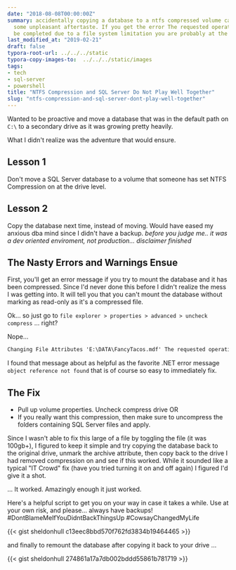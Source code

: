 ```yaml
---
date: "2018-08-08T00:00:00Z"
summary: accidentally copying a database to a ntfs compressed volume can result in
  some unpleasant aftertaste. If you get the error The requested operation could not
  be completed due to a file system limitation you are probably at the right place.
last_modified_at: "2019-02-21"
draft: false
typora-root-url: ../../../static
typora-copy-images-to:  ../../../static/images
tags:
- tech
- sql-server
- powershell
title: "NTFS Compression and SQL Server Do Not Play Well Together"
slug: "ntfs-compression-and-sql-server-dont-play-well-together"
---
```


Wanted to be proactive and move a database that was in the default path on `C:\` to a secondary drive as it was growing pretty heavily.

What I didn't realize was the adventure that would ensure.

## Lesson 1
Don't move a SQL Server database to a volume that someone has set NTFS Compression on at the drive level.

## Lesson 2
Copy the database next time, instead of moving. Would have eased my anxious dba mind since I didn't have a backup. *before you judge me.. it was a dev oriented enviroment, not production... disclaimer finished*

## The Nasty Errors and Warnings Ensue
First, you'll get an error message if you try to mount the database and it has been compressed. Since I'd never done this before I didn't realize the mess I was getting into. It will tell you that you can't mount the database without marking as read-only as it's a compressed file.

Ok... so just go to `file explorer > properties > advanced > uncheck compress` ... right?

Nope...

```cmd
Changing File Attributes 'E:\DATA\FancyTacos.mdf' The requested operation could not be completed due to a file system limitation`
```

I found that message about as helpful as the favorite .NET error message `object reference not found` that is of course so easy to immediately fix.

## The Fix
- Pull up volume properties. Uncheck compress drive
OR
- If you really want this compression, then make sure to uncompress the folders containing SQL Server files and apply.

Since I wasn't able to fix this large of a file by toggling the file (it was 100gb+), I figured to keep it simple and try copying the database back to the original drive, unmark the archive attribute, then copy back to the drive I had removed compression on and see if this worked. While it sounded like a typical "IT Crowd" fix (have you tried turning it on and off again) I figured I'd give it a shot.

... It worked. Amazingly enough it just worked.

Here's a helpful script to get you on your way in case it takes a while. Use at your own risk, and please... always have backups! #DontBlameMeIfYouDidntBackThingsUp #CowsayChangedMyLife

{{< gist sheldonhull  c13eec8bbd570f762fd3834b19464465 >}}

and finally to remount the database after copying it back to your drive ...

{{< gist sheldonhull  274861a17a7db002bddd55861b781719 >}}
